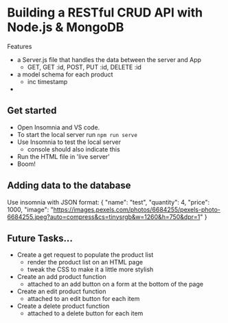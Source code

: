 # Building a RESTful CRUD API with Node.js & MongoDB

Features 
- a Server.js file that handles the data between the server and App
    - GET, GET :id, POST, PUT :id, DELETE :id
- a model schema for each product
    - inc timestamp
- 

## Get started
- Open Insomnia and VS code. 
- To start the local server run ```npm run serve```
- Use Insomnia to test the local server
    - console should also indicate this
- Run the HTML file in 'live server'
- Boom!

## Adding data to the database
Use insomnia with JSON format:
{
    "name": "test",
	"quantity": 4,
	"price": 1000,
	"image": "https://images.pexels.com/photos/6684255/pexels-photo-6684255.jpeg?auto=compress&cs=tinysrgb&w=1260&h=750&dpr=1"
}

## Future Tasks...
- Create a get request to populate the product list
    - render the product list on an HTML page
    - tweak the CSS to make it a little more stylish
- Create an add product function
    - attached to an add button on a form at the bottom of the page
- Create an edit product function 
    - attached to an edit button for each item
- Create a delete product function
    - attached to a delete button for each item 